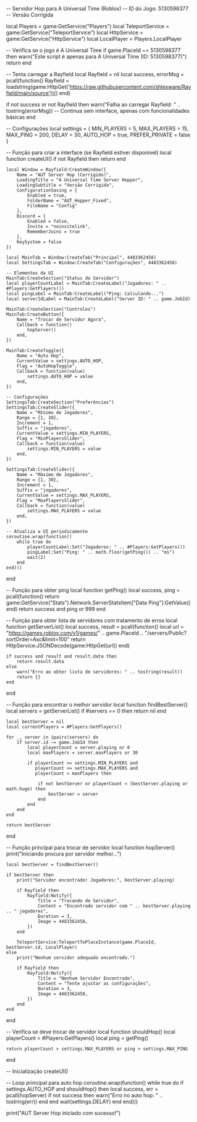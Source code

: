 -- Servidor Hop para A Universal Time (Roblox)
-- ID do Jogo: 5130598377
-- Versão Corrigida

local Players = game:GetService("Players")
local TeleportService = game:GetService("TeleportService")
local HttpService = game:GetService("HttpService")
local LocalPlayer = Players.LocalPlayer

-- Verifica se o jogo é A Universal Time
if game.PlaceId ~= 5130598377 then
    warn("Este script é apenas para A Universal Time (ID: 5130598377)")
    return
end

-- Tenta carregar a Rayfield
local Rayfield = nil
local success, errorMsg = pcall(function()
    Rayfield = loadstring(game:HttpGet('https://raw.githubusercontent.com/shlexware/Rayfield/main/source'))()
end)

if not success or not Rayfield then
    warn("Falha ao carregar Rayfield: " .. tostring(errorMsg))
    -- Continua sem interface, apenas com funcionalidades básicas
end

-- Configurações
local settings = {
    MIN_PLAYERS = 5,
    MAX_PLAYERS = 15,
    MAX_PING = 200,
    DELAY = 30,
    AUTO_HOP = true,
    PREFER_PRIVATE = false
}

-- Função para criar a interface (se Rayfield estiver disponível)
local function createUI()
    if not Rayfield then return end
    
    local Window = Rayfield:CreateWindow({
        Name = "AUT Server Hop (Corrigido)",
        LoadingTitle = "A Universal Time Server Hopper",
        LoadingSubtitle = "Versão Corrigida",
        ConfigurationSaving = {
            Enabled = true,
            FolderName = "AUT_Hopper_Fixed",
            FileName = "Config"
        },
        Discord = {
            Enabled = false,
            Invite = "noinvitelink",
            RememberJoins = true
        },
        KeySystem = false
    })

    local MainTab = Window:CreateTab("Principal", 4483362458)
    local SettingsTab = Window:CreateTab("Configurações", 4483362458)
    
    -- Elementos da UI
    MainTab:CreateSection("Status do Servidor")
    local playerCountLabel = MainTab:CreateLabel("Jogadores: " .. #Players:GetPlayers())
    local pingLabel = MainTab:CreateLabel("Ping: Calculando...")
    local serverIdLabel = MainTab:CreateLabel("Server ID: " .. game.JobId)
    
    MainTab:CreateSection("Controles")
    MainTab:CreateButton({
        Name = "Trocar de Servidor Agora",
        Callback = function()
            hopServer()
        end,
    })

    MainTab:CreateToggle({
        Name = "Auto Hop",
        CurrentValue = settings.AUTO_HOP,
        Flag = "AutoHopToggle",
        Callback = function(value)
            settings.AUTO_HOP = value
        end,
    })

    -- Configurações
    SettingsTab:CreateSection("Preferências")
    SettingsTab:CreateSlider({
        Name = "Mínimo de Jogadores",
        Range = {1, 30},
        Increment = 1,
        Suffix = "jogadores",
        CurrentValue = settings.MIN_PLAYERS,
        Flag = "MinPlayersSlider",
        Callback = function(value)
            settings.MIN_PLAYERS = value
        end,
    })

    SettingsTab:CreateSlider({
        Name = "Máximo de Jogadores",
        Range = {1, 30},
        Increment = 1,
        Suffix = "jogadores",
        CurrentValue = settings.MAX_PLAYERS,
        Flag = "MaxPlayersSlider",
        Callback = function(value)
            settings.MAX_PLAYERS = value
        end,
    })

    -- Atualiza a UI periodicamente
    coroutine.wrap(function()
        while true do
            playerCountLabel:Set("Jogadores: " .. #Players:GetPlayers())
            pingLabel:Set("Ping: " .. math.floor(getPing()) .. "ms")
            wait(2)
        end
    end)()
end

-- Função para obter ping
local function getPing()
    local success, ping = pcall(function()
        return game:GetService("Stats").Network.ServerStatsItem["Data Ping"]:GetValue()
    end)
    return success and ping or 999
end

-- Função para obter lista de servidores com tratamento de erros
local function getServerList()
    local success, result = pcall(function()
        local url = "https://games.roblox.com/v1/games/" .. game.PlaceId .. "/servers/Public?sortOrder=Asc&limit=100"
        return HttpService:JSONDecode(game:HttpGet(url))
    end)
    
    if success and result and result.data then
        return result.data
    else
        warn("Erro ao obter lista de servidores: " .. tostring(result))
        return {}
    end
end

-- Função para encontrar o melhor servidor
local function findBestServer()
    local servers = getServerList()
    if #servers == 0 then return nil end
    
    local bestServer = nil
    local currentPlayers = #Players:GetPlayers()
    
    for _, server in ipairs(servers) do
        if server.id ~= game.JobId then
            local playerCount = server.playing or 0
            local maxPlayers = server.maxPlayers or 30
            
            if playerCount >= settings.MIN_PLAYERS and 
               playerCount <= settings.MAX_PLAYERS and 
               playerCount < maxPlayers then
                
                if not bestServer or playerCount < (bestServer.playing or math.huge) then
                    bestServer = server
                end
            end
        end
    end
    
    return bestServer
end

-- Função principal para trocar de servidor
local function hopServer()
    print("Iniciando procura por servidor melhor...")
    
    local bestServer = findBestServer()
    
    if bestServer then
        print("Servidor encontrado! Jogadores:", bestServer.playing)
        
        if Rayfield then
            Rayfield:Notify({
                Title = "Trocando de Servidor",
                Content = "Encontrado servidor com " .. bestServer.playing .. " jogadores",
                Duration = 3,
                Image = 4483362458,
            })
        end
        
        TeleportService:TeleportToPlaceInstance(game.PlaceId, bestServer.id, LocalPlayer)
    else
        print("Nenhum servidor adequado encontrado.")
        
        if Rayfield then
            Rayfield:Notify({
                Title = "Nenhum Servidor Encontrado",
                Content = "Tente ajustar as configurações",
                Duration = 3,
                Image = 4483362458,
            })
        end
    end
end

-- Verifica se deve trocar de servidor
local function shouldHop()
    local playerCount = #Players:GetPlayers()
    local ping = getPing()
    
    return playerCount > settings.MAX_PLAYERS or ping > settings.MAX_PING
end

-- Inicialização
createUI()

-- Loop principal para auto hop
coroutine.wrap(function()
    while true do
        if settings.AUTO_HOP and shouldHop() then
            local success, err = pcall(hopServer)
            if not success then
                warn("Erro no auto hop: " .. tostring(err))
            end
        end
        wait(settings.DELAY)
    end
end)()

print("AUT Server Hop iniciado com sucesso!")
